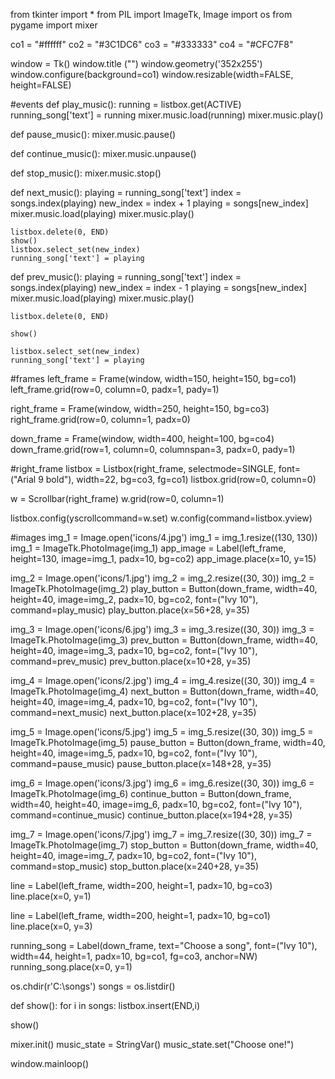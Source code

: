 from tkinter import *
from PIL import ImageTk, Image
import os
from pygame import mixer

co1 = "#ffffff"
co2 = "#3C1DC6"
co3 = "#333333"
co4 = "#CFC7F8"

window = Tk()
window.title ("")
window.geometry('352x255')
window.configure(background=co1)
window.resizable(width=FALSE, height=FALSE)

#events
def play_music():
    running = listbox.get(ACTIVE)
    running_song['text'] = running
    mixer.music.load(running)
    mixer.music.play()

def pause_music():
    mixer.music.pause()

def continue_music():
    mixer.music.unpause()

def stop_music():
    mixer.music.stop()

def next_music():
    playing = running_song['text']
    index = songs.index(playing)
    new_index = index + 1
    playing = songs[new_index]
    mixer.music.load(playing)
    mixer.music.play()

    listbox.delete(0, END)
    show()
    listbox.select_set(new_index)
    running_song['text'] = playing

def prev_music():
    playing = running_song['text']
    index = songs.index(playing)
    new_index = index - 1
    playing = songs[new_index]
    mixer.music.load(playing)
    mixer.music.play()

    listbox.delete(0, END)

    show()

    listbox.select_set(new_index)
    running_song['text'] = playing

#frames
left_frame = Frame(window, width=150, height=150, bg=co1)
left_frame.grid(row=0, column=0, padx=1, pady=1)

right_frame = Frame(window, width=250, height=150, bg=co3)
right_frame.grid(row=0, column=1, padx=0)

down_frame = Frame(window, width=400, height=100, bg=co4)
down_frame.grid(row=1, column=0, columnspan=3, padx=0, pady=1)

#right_frame
listbox = Listbox(right_frame, selectmode=SINGLE, font=("Arial 9 bold"), width=22, bg=co3, fg=co1)
listbox.grid(row=0, column=0)

w =  Scrollbar(right_frame)
w.grid(row=0, column=1)

listbox.config(yscrollcommand=w.set)
w.config(command=listbox.yview)

#images
img_1 = Image.open('icons/4.jpg')
img_1 = img_1.resize((130, 130))
img_1 = ImageTk.PhotoImage(img_1)
app_image = Label(left_frame, height=130, image=img_1, padx=10, bg=co2)
app_image.place(x=10, y=15)

img_2 = Image.open('icons/1.jpg')
img_2 = img_2.resize((30, 30))
img_2 = ImageTk.PhotoImage(img_2)
play_button = Button(down_frame, width=40, height=40, image=img_2, padx=10, bg=co2, font=("Ivy 10"), command=play_music)
play_button.place(x=56+28, y=35)

img_3 = Image.open('icons/6.jpg')
img_3 = img_3.resize((30, 30))
img_3 = ImageTk.PhotoImage(img_3)
prev_button = Button(down_frame, width=40, height=40, image=img_3, padx=10, bg=co2, font=("Ivy 10"), command=prev_music)
prev_button.place(x=10+28, y=35)

img_4 = Image.open('icons/2.jpg')
img_4 = img_4.resize((30, 30))
img_4 = ImageTk.PhotoImage(img_4)
next_button = Button(down_frame, width=40, height=40, image=img_4, padx=10, bg=co2, font=("Ivy 10"), command=next_music)
next_button.place(x=102+28, y=35)

img_5 = Image.open('icons/5.jpg')
img_5 = img_5.resize((30, 30))
img_5 = ImageTk.PhotoImage(img_5)
pause_button = Button(down_frame, width=40, height=40, image=img_5, padx=10, bg=co2, font=("Ivy 10"), command=pause_music)
pause_button.place(x=148+28, y=35)

img_6 = Image.open('icons/3.jpg')
img_6 = img_6.resize((30, 30))
img_6 = ImageTk.PhotoImage(img_6)
continue_button = Button(down_frame, width=40, height=40, image=img_6, padx=10, bg=co2, font=("Ivy 10"), command=continue_music)
continue_button.place(x=194+28, y=35)

img_7 = Image.open('icons/7.jpg')
img_7 = img_7.resize((30, 30))
img_7 = ImageTk.PhotoImage(img_7)
stop_button = Button(down_frame, width=40, height=40, image=img_7, padx=10, bg=co2, font=("Ivy 10"), command=stop_music)
stop_button.place(x=240+28, y=35)


line = Label(left_frame, width=200, height=1, padx=10, bg=co3)
line.place(x=0, y=1)

line = Label(left_frame, width=200, height=1, padx=10, bg=co1)
line.place(x=0, y=3)

running_song = Label(down_frame, text="Choose a song", font=("Ivy 10"), width=44, height=1, padx=10, bg=co1, fg=co3, anchor=NW)
running_song.place(x=0, y=1)


os.chdir(r'C:\songs')
songs = os.listdir()

def show():
    for i in songs:
        listbox.insert(END,i)

show()

mixer.init()
music_state = StringVar()
music_state.set("Choose one!")

window.mainloop()
